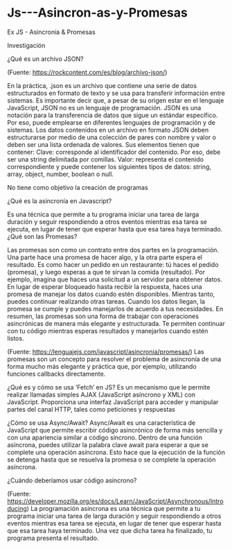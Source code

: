 # Js---Asincron-as-y-Promesas


Ex JS - Asincronía & Promesas

Investigación

¿Qué es un archivo JSON?



(Fuente: https://rockcontent.com/es/blog/archivo-json/)

En la práctica, .json es un archivo que contiene una serie de datos estructurados en formato de texto y se usa para transferir información entre sistemas. Es importante decir que, a pesar de su origen estar en el lenguaje JavaScript, JSON no es un lenguaje de programación.
JSON es una notación para la transferencia de datos que sigue un estándar específico. Por eso, puede emplearse en diferentes lenguajes de programación y de sistemas.
Los datos contenidos en un archivo en formato JSON deben estructurarse por medio de una colección de pares con nombre y valor o deben ser una lista ordenada de valores. Sus elementos tienen que contener:
Clave: corresponde al identificador del contenido. Por eso, debe ser una string delimitada por comillas.
Valor: representa el contenido correspondiente y puede contener los siguientes tipos de datos: string, array, object, number, boolean o null.

No tiene como objetivo la creación de programas



¿Qué es la asincronía en Javascript?

 Es una técnica que permite a tu programa iniciar una tarea de larga duración y seguir respondiendo a otros eventos mientras esa tarea se ejecuta, en lugar de tener que esperar hasta que esa tarea haya terminado.
¿Qué son las Promesas?

Las promesas son como un contrato entre dos partes en la programación. Una parte hace una promesa de hacer algo, y la otra parte espera el resultado. Es como hacer un pedido en un restaurante: tú haces el pedido (promesa), y luego esperas a que te sirvan la comida (resultado).
Por ejemplo, imagina que haces una solicitud a un servidor para obtener datos. En lugar de esperar bloqueado hasta recibir la respuesta, haces una promesa de manejar los datos cuando estén disponibles. Mientras tanto, puedes continuar realizando otras tareas. Cuando los datos llegan, la promesa se cumple y puedes manejarlos de acuerdo a tus necesidades.
En resumen, las promesas son una forma de trabajar con operaciones asincrónicas de manera más elegante y estructurada. Te permiten continuar con tu código mientras esperas resultados y manejarlos cuando estén listos.

(Fuente: https://lenguajejs.com/javascript/asincronia/promesas/)
Las promesas son un concepto para resolver el problema de asincronía de una forma mucho más elegante y práctica que, por ejemplo, utilizando funciones callbacks directamente.

¿Qué es y cómo se usa ‘Fetch’ en JS?
Es un mecanismo que le permite realizar llamadas simples AJAX (JavaScript asíncrono y XML) con JavaScript. Proporciona una interfaz JavaScript para acceder y manipular partes del canal HTTP, tales como peticiones y respuestas

¿Cómo se usa Async/Await?
Async/Await es una característica de JavaScript que permite escribir código asincrónico de forma más sencilla y con una apariencia similar a código síncrono.
Dentro de una función asíncrona, puedes utilizar la palabra clave await para esperar a que se complete una operación asíncrona. Esto hace que la ejecución de la función se detenga hasta que se resuelva la promesa o se complete la operación asíncrona.

¿Cuándo deberíamos usar código asíncrono?

(Fuente: https://developer.mozilla.org/es/docs/Learn/JavaScript/Asynchronous/Introducing)
La programación asíncrona es una técnica que permite a tu programa iniciar una tarea de larga duración y seguir respondiendo a otros eventos mientras esa tarea se ejecuta, en lugar de tener que esperar hasta que esa tarea haya terminado. Una vez que dicha tarea ha finalizado, tu programa presenta el resultado.
